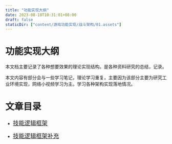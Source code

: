 ```yaml
---
title: "功能实现大纲"
date: 2023-08-18T10:31:01+08:00
draft: false
staticDir: ["content/游戏功能实现/战斗架构/01.assets"]
---
```


# 功能实现大纲

本文档主要记录了各种想要效果的理论实现结构。是各种资料研究的总结，记录。

本文内容有部分会与一些学习笔记，理论学习重复，主要因为该部分主要为研究工业环境实现，网络小视频学习为主。学习各种架构实现落地情况。




# 文章目录


* [<font size=4>技能逻辑框架</font>](./战斗架构/技能逻辑框架.md)

* [<font size=4>技能逻辑框架补充</font>](./战斗架构/技能逻辑框架补充.md)
